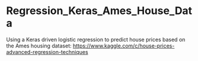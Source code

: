 # Regression_Keras_Ames_House_Data
Using a Keras driven logistic regression to predict house prices based on the Ames housing dataset: https://www.kaggle.com/c/house-prices-advanced-regression-techniques

